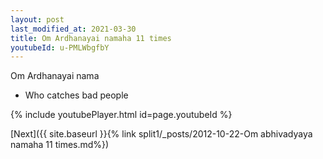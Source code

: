 ```yaml
---
layout: post
last_modified_at: 2021-03-30
title: Om Ardhanayai namaha 11 times
youtubeId: u-PMLWbgfbY
---
```

 
 
Om Ardhanayai nama 
 
 -  Who catches bad people 
 
  
 
  
 
 
 
 
 
 


{% include youtubePlayer.html id=page.youtubeId %}
 
[Next]({{ site.baseurl }}{% link  split1/_posts/2012-10-22-Om abhivadyaya namaha 11 times.md%})
 
